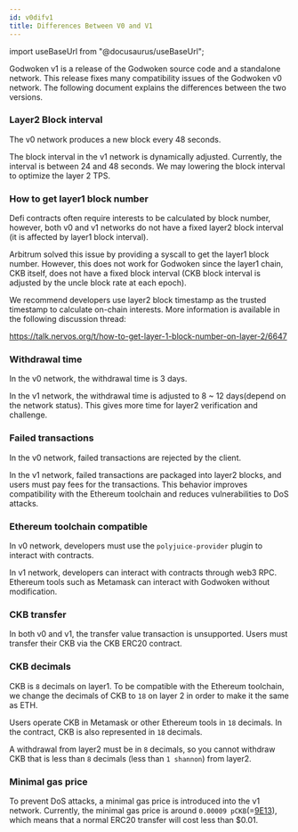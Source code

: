 ```yaml
---
id: v0difv1
title: Differences Between V0 and V1
---
```

import useBaseUrl from "@docusaurus/useBaseUrl";


Godwoken v1 is a release of the Godwoken source code and a standalone network. This release fixes many compatibility issues of the Godwoken v0 network. The following document explains the differences between the two versions.

### Layer2 Block interval

The v0 network produces a new block every 48 seconds.

The block interval in the v1 network is dynamically adjusted. Currently, the interval is between 24 and 48 seconds. We may lowering the block interval to optimize the layer 2 TPS.

### How to get layer1 block number

Defi contracts often require interests to be calculated by block number, however, both v0 and v1 networks do not have a fixed layer2 block interval (it is affected by layer1 block interval).

Arbitrum solved this issue by providing a syscall to get the layer1 block number. However, this does not work for Godwoken since the layer1 chain, CKB itself, does not have a fixed block interval (CKB block interval is adjusted by the uncle block rate at each epoch).

We recommend developers use layer2 block timestamp as the trusted timestamp to calculate on-chain interests. More information is available in the following discussion thread:

https://talk.nervos.org/t/how-to-get-layer-1-block-number-on-layer-2/6647

### Withdrawal time

In the v0 network, the withdrawal time is 3 days.

In the v1 network, the withdrawal time is adjusted to 8 ~ 12 days(depend on the network status). This gives more time for layer2 verification and challenge.

### Failed transactions

In the v0 network, failed transactions are rejected by the client.

In the v1 network, failed transactions are packaged into layer2 blocks, and users must pay fees for the transactions. This behavior improves compatibility with the Ethereum toolchain and reduces vulnerabilities to DoS attacks.

### Ethereum toolchain compatible

In v0 network, developers must use the `polyjuice-provider`  plugin to interact with contracts.

In v1 network, developers can interact with contracts through web3 RPC. Ethereum tools such as Metamask can interact with Godwoken without modification.

### CKB transfer

In both v0 and v1, the transfer value transaction is unsupported. Users must transfer their CKB via the CKB ERC20 contract.

### CKB decimals

CKB is `8` decimals on layer1. To be compatible with the Ethereum toolchain, we change the decimals of CKB to `18` on layer 2 in order to make it the same as ETH.

Users operate CKB in Metamask or other Ethereum tools in `18` decimals. In the contract, CKB is also represented in `18` decimals.

A withdrawal from layer2 must be in `8` decimals, so you cannot withdraw CKB that is less than `8` decimals (less than `1 shannon`) from layer2.

### Minimal gas price

To prevent DoS attacks, a minimal gas price is introduced into the v1 network. Currently, the minimal gas price is around `0.00009 pCKB`(=[9E13](https://www.wolframalpha.com/input?i=9E13)), which means that a normal ERC20 transfer will cost less than $0.01.
